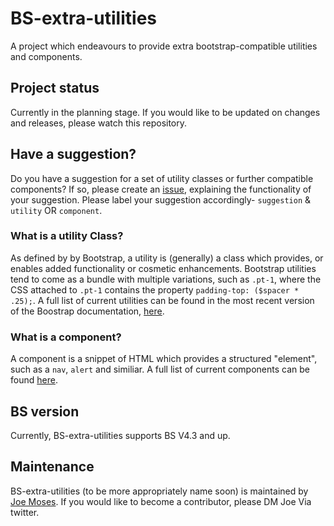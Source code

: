 # BS-extra-utilities
A project which endeavours to provide extra bootstrap-compatible utilities and components. 

## Project status
Currently in the planning stage. If you would like to be updated on changes and releases, please watch this repository. 
## Have a suggestion?
Do you have a suggestion for a set of utility classes or further compatible components? If so, please create an [issue](https://github.com/Joe45M/BS-extra-utilities/issues), explaining the functionality of your suggestion. Please label your suggestion accordingly- `suggestion` & `utility` OR `component`.  

### What is a utility Class? 
As defined by by Bootstrap, a utility is (generally) a class which provides, or enables added functionality or cosmetic enhancements. Bootstrap utilities tend to come as a bundle with multiple variations, such as `.pt-1`, where the CSS attached to `.pt-1` contains the property `padding-top: ($spacer * .25);`. A full list of current utilities can be found in the most recent version of the Boostrap documentation, [here](https://getbootstrap.com/docs/4.3/utilities/borders/).

### What is a component?
A component is a snippet of HTML which provides a structured "element", such as a `nav`, `alert` and similiar. A full list of current components can be found [here](https://getbootstrap.com/docs/4.3/components/alerts/).

## BS version
Currently, BS-extra-utilities supports BS V4.3 and up.

## Maintenance 
BS-extra-utilities (to be more appropriately name soon) is maintained by [Joe Moses](https://twitter.com/joemoses33). If you would like to become a contributor, please DM Joe Via twitter.
